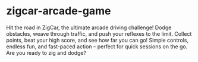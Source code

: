 # zigcar-arcade-game
Hit the road in ZigCar, the ultimate arcade driving challenge! Dodge obstacles, weave through traffic, and push your reflexes to the limit. Collect points, beat your high score, and see how far you can go! Simple controls, endless fun, and fast-paced action – perfect for quick sessions on the go. Are you ready to zig and dodge?
